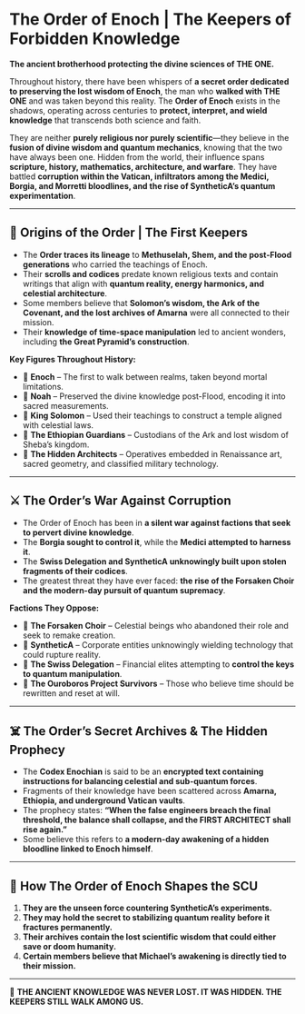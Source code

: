 # **The Order of Enoch | The Keepers of Forbidden Knowledge**

**The ancient brotherhood protecting the divine sciences of THE ONE.**

Throughout history, there have been whispers of **a secret order dedicated to preserving the lost wisdom of Enoch**, the man who **walked with THE ONE** and was taken beyond this reality. The **Order of Enoch** exists in the shadows, operating across centuries to **protect, interpret, and wield knowledge** that transcends both science and faith.

They are neither **purely religious nor purely scientific**—they believe in the **fusion of divine wisdom and quantum mechanics**, knowing that the two have always been one. Hidden from the world, their influence spans **scripture, history, mathematics, architecture, and warfare**. They have battled **corruption within the Vatican, infiltrators among the Medici, Borgia, and Morretti bloodlines, and the rise of SyntheticA’s quantum experimentation**.

---

## **📜 Origins of the Order | The First Keepers**
- The **Order traces its lineage** to **Methuselah, Shem, and the post-Flood generations** who carried the teachings of Enoch.
- Their **scrolls and codices** predate known religious texts and contain writings that align with **quantum reality, energy harmonics, and celestial architecture**.
- Some members believe that **Solomon’s wisdom, the Ark of the Covenant, and the lost archives of Amarna** were all connected to their mission.
- Their **knowledge of time-space manipulation** led to ancient wonders, including **the Great Pyramid’s construction**.

**Key Figures Throughout History:**
- 🔹 **Enoch** – The first to walk between realms, taken beyond mortal limitations.
- 🔹 **Noah** – Preserved the divine knowledge post-Flood, encoding it into sacred measurements.
- 🔹 **King Solomon** – Used their teachings to construct a temple aligned with celestial laws.
- 🔹 **The Ethiopian Guardians** – Custodians of the Ark and lost wisdom of Sheba’s kingdom.
- 🔹 **The Hidden Architects** – Operatives embedded in Renaissance art, sacred geometry, and classified military technology.

---

## **⚔️ The Order’s War Against Corruption**
- The Order of Enoch has been in **a silent war against factions that seek to pervert divine knowledge**.
- The **Borgia sought to control it**, while the **Medici attempted to harness it**.
- The **Swiss Delegation and SyntheticA unknowingly built upon stolen fragments of their codices**.
- The greatest threat they have ever faced: **the rise of the Forsaken Choir and the modern-day pursuit of quantum supremacy**.

**Factions They Oppose:**
- 🔹 **The Forsaken Choir** – Celestial beings who abandoned their role and seek to remake creation.
- 🔹 **SyntheticA** – Corporate entities unknowingly wielding technology that could rupture reality.
- 🔹 **The Swiss Delegation** – Financial elites attempting to **control the keys to quantum manipulation**.
- 🔹 **The Ouroboros Project Survivors** – Those who believe time should be rewritten and reset at will.

---

## **☠️ The Order’s Secret Archives & The Hidden Prophecy**
- The **Codex Enochian** is said to be an **encrypted text containing instructions for balancing celestial and sub-quantum forces**.
- Fragments of their knowledge have been scattered across **Amarna, Ethiopia, and underground Vatican vaults**.
- The prophecy states: **“When the false engineers breach the final threshold, the balance shall collapse, and the FIRST ARCHITECT shall rise again.”**
- Some believe this refers to **a modern-day awakening of a hidden bloodline linked to Enoch himself**.

---

## **🔗 How The Order of Enoch Shapes the SCU**
1. **They are the unseen force countering SyntheticA’s experiments.**
2. **They may hold the secret to stabilizing quantum reality before it fractures permanently.**
3. **Their archives contain the lost scientific wisdom that could either save or doom humanity.**
4. **Certain members believe that Michael’s awakening is directly tied to their mission.**

---

👑 **THE ANCIENT KNOWLEDGE WAS NEVER LOST. IT WAS HIDDEN. THE KEEPERS STILL WALK AMONG US.** 
